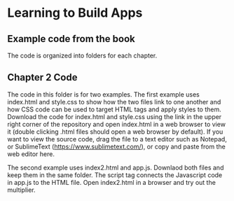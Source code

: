 # Learning to Build Apps
## Example code from the book

The code is organized into folders for each chapter. 

## Chapter 2 Code
The code in this folder is for two examples. The first example uses index.html and style.css to show how the two files link to one another and how CSS code can be used to target HTML tags and apply styles to them. Download the code for index.html and style.css using the link in the upper right corner of the repository and open index.html in a web browser to view it (double clicking .html files should open a web browser by default). If you want to view the source code, drag the file to a text editor such as Notepad, or SublimeText (https://www.sublimetext.com/), or copy and paste from the web editor here.

The second example uses index2.html and app.js. Downlaod both files and keep them in the same folder. The script tag connects the Javascript code in app.js to the HTML file. Open index2.html in a browser and try out the multiplier. 
